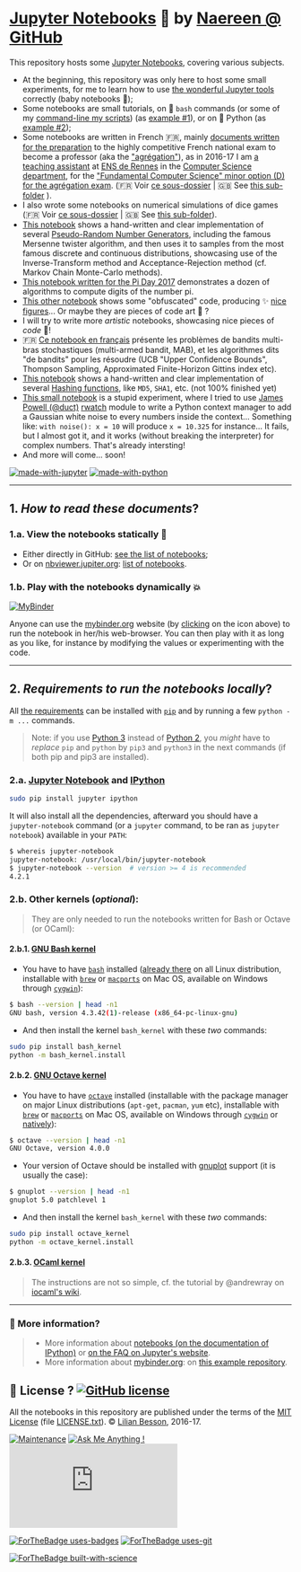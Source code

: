 # [Jupyter Notebooks](http://mybinder.org/repo/Naereen/notebooks) :notebook: by [Naereen @ GitHub](https://naereen.github.io/)

This repository hosts some [Jupyter Notebooks](http://jupyter.org/), covering various subjects.

- At the beginning, this repository was only here to host some small experiments, for me to learn how to use [the wonderful Jupyter tools](http://jupyter.org/) correctly (baby notebooks :baby_bottle:);
- Some notebooks are small tutorials, on :shell: ``bash`` commands (or some of my [command-line my scripts](https://bitbucket.org/lbesson/bin/src/master/)) (as [example #1](https://github.com/Naereen/notebooks/blob/master/Tutorial%20on%20head%20and%20tail%20%28bash%29.ipynb)), or on :snake: Python (as [example #2](https://github.com/Naereen/notebooks/blob/master/Demonstration%20of%20numpy.polynomial.Polynomial%20and%20nice%20display%20with%20LaTeX%20and%20MathJax%20%28python3%29.ipynb));
- Some notebooks are written in French :fr:, mainly [documents written for the preparation](agreg/) to the highly competitive French national exam to become a professor (aka the ["agrégation"](http://agreg.org/)), as in 2016-17 I am [a teaching assistant](https://www.irisa.fr/fr/emplois/enseignants/missions-denseignement-au-departement-informatique-lens-rennes) at [ENS de Rennes](http://www.ens-rennes.fr/) in the [Computer Science department](http://www.dit.ens-rennes.fr/), for the ["Fundamental Computer Science" minor option (D) for the agrégation exam](http://www.dit.ens-rennes.fr/agregation-option-d/). (:fr: Voir [ce sous-dossier](agreg/) | :gb: See [this sub-folder](agreg/) ).
- I also wrote some notebooks on numerical simulations of dice games (:fr: Voir [ce sous-dossier](simus/) | :gb: See [this sub-folder](simus)).
- [This notebook](Manual_implementation_of_the_Mersenne_twister_PseudoRandom_Number_Generator__PRNG_.ipynb) shows a hand-written and clear implementation of several [Pseudo-Random Number Generators](https://docs.python.org/3/library/random.html), including the famous Mersenne twister algorithm, and then uses it to samples from the most famous discrete and continuous distributions, showcasing use of the Inverse-Transform method and Acceptance-Rejection method (cf. Markov Chain Monte-Carlo methods).
- [This notebook written for the Pi Day 2017](Py_Pi_Day_2017.ipynb) demonstrates a dozen of algorithms to compute digits of the number pi.
- [This other notebook](Obfuscated_code_or_piece_of_art.ipynb) shows some "obfuscated" code, producing :sparkles: [nice figures](art/)... Or maybe they are pieces of code art :art: ?
- I will try to write more *artistic* notebooks, showcasing nice pieces of *code* :art:!
- :fr: [Ce notebook en français](Introduction_aux_algorithmes_de_bandit__comme_UCB1_et_Thompson_Sampling.ipynb) présente les problèmes de bandits multi-bras stochastiques (multi-armed bandit, MAB), et les algorithmes dits "de bandits" pour les résoudre (UCB "Upper Confidence Bounds", Thompson Sampling, Approximated Finite-Horizon Gittins index etc).
- [This notebook](Manual_implementation_of_some_hash_functions.ipynb) shows a hand-written and clear implementation of several [Hashing functions](https://docs.python.org/3/library/hashlib.html), like `MD5`, `SHA1`, etc. (not 100% finished yet)
- [This small notebook](Living_in_a_noisy_world_with_James_Powell_rwatch_module.ipynb) is a stupid experiment, where I tried to use [James Powell (@duct)](https://GitHub.com/dutc) [rwatch](https://GitHub.com/duct/rwatch) module to write a Python context manager to add a Gaussian white noise to every numbers inside the context... Something like: `with noise(): x = 10` will produce `x = 10.325` for instance... It fails, but I almost got it, and it works (without breaking the interpreter) for complex numbers. That's already intersting!
- And more will come... soon!

[![made-with-jupyter](https://img.shields.io/badge/Made%20with-Jupyter-1f425f.svg)](http://jupyter.org/) [![made-with-python](https://img.shields.io/badge/Made%20with-Python-1f425f.svg)](https://www.python.org/)

----

## 1. *How to read these documents*?

### 1.a. View the notebooks statically :memo:
- Either directly in GitHub: [see the list of notebooks](https://github.com/Naereen/notebooks/search?l=jupyter-notebook);
- Or on [nbviewer.jupiter.org](http://nbviewer.jupiter.org/): [list of notebooks](http://nbviewer.jupyter.org/github/Naereen/notebooks/).

### 1.b. Play with the notebooks dynamically :boom:
[![MyBinder](http://mybinder.org/badge.svg)](http://mybinder.org/repo/Naereen/notebooks)

Anyone can use the [mybinder.org](http://mybinder.org/) website (by [clicking](http://mybinder.org/repo/Naereen/notebooks) on the icon above) to run the notebook in her/his web-browser.
You can then play with it as long as you like, for instance by modifying the values or experimenting with the code.

----

## 2. *Requirements to run the notebooks locally*?
All [the requirements](requirements.txt) can be installed with [``pip``](https://pip.readthedocs.io/) and by running a few ``python -m ...`` commands.

> Note: if you use [Python 3](https://docs.python.org/3/) instead of [Python 2](https://docs.python.org/2/), you *might* have to *replace* ``pip`` and ``python`` by ``pip3`` and ``python3`` in the next commands (if both pip and pip3 are installed).

### 2.a. [Jupyter Notebook](http://jupyter.readthedocs.org/en/latest/install.html) and [IPython](http://ipython.org/)

```bash
sudo pip install jupyter ipython
```

It will also install all the dependencies, afterward you should have a ``jupyter-notebook`` command (or a ``jupyter`` command, to be ran as ``jupyter notebook``) available in your ``PATH``:

```bash
$ whereis jupyter-notebook
jupyter-notebook: /usr/local/bin/jupyter-notebook
$ jupyter-notebook --version  # version >= 4 is recommended
4.2.1
```

### 2.b. Other kernels (*optional*):
> They are only needed to run the notebooks written for Bash or Octave (or OCaml):

#### 2.b.1. [GNU Bash kernel](https://github.com/takluyver/bash_kernel)
- You have to have [``bash``](https://en.wikipedia.org/wiki/Bash_(Unix_shell)) installed ([already there](https://tiswww.case.edu/php/chet/bash/bashtop.html) on all Linux distribution, installable with [``brew``](http://brew.sh/) or [``macports``](https://www.macports.org/) on Mac OS, available on Windows through [``cygwin``](http://cygwin.org/)):

```bash
$ bash --version | head -n1
GNU bash, version 4.3.42(1)-release (x86_64-pc-linux-gnu)
```

- And then install the kernel ``bash_kernel`` with these *two* commands:

```bash
sudo pip install bash_kernel
python -m bash_kernel.install
```

#### 2.b.2. [GNU Octave kernel](https://github.com/calysto/octave_kernel)
- You have to have [``octave``](https://www.gnu.org/software/octave/) installed (installable with the package manager on major Linux distributions (``apt-get``, ``pacman``, ``yum`` etc), installable with [``brew``](http://brew.sh/) or [``macports``](https://www.macports.org/) on Mac OS, available on Windows through [``cygwin``](http://cygwin.org/) or [natively](https://ftp.gnu.org/gnu/octave/windows/)):

```bash
$ octave --version | head -n1
GNU Octave, version 4.0.0
```

- Your version of Octave should be installed with [gnuplot]() support (it is usually the case):

```bash
$ gnuplot --version | head -n1
gnuplot 5.0 patchlevel 1
```

- And then install the kernel ``bash_kernel`` with these *two* commands:

```bash
sudo pip install octave_kernel
python -m octave_kernel.install
```

#### 2.b.3. [OCaml kernel](https://github.com/andrewray/iocaml/wiki/jupyter)
> The instructions are not so simple, cf. the tutorial by @andrewray on [iocaml's wiki](https://github.com/andrewray/iocaml/wiki/).

----

### :information_desk_person: More information?
> - More information about [notebooks (on the documentation of IPython)](http://nbviewer.jupiter.org/github/ipython/ipython/blob/3.x/examples/Notebook/Index.ipynb) or [on the FAQ on Jupyter's website](http://nbviewer.jupyter.org/faq).
> - More information about [mybinder.org](http://mybinder.org/): on [this example repository](https://github.com/binder-project/example-requirements).


## :scroll: License ? [![GitHub license](https://img.shields.io/github/license/Naereen/notebooks.svg)](https://github.com/Naereen/notebooks/blob/master/LICENSE)
All the notebooks in this repository are published under the terms of the [MIT License](https://lbesson.mit-license.org/) (file [LICENSE.txt](LICENSE.txt)).
© [Lilian Besson](https://GitHub.com/Naereen), 2016-17.

[![Maintenance](https://img.shields.io/badge/Maintained%3F-yes-green.svg)](https://GitHub.com/Naereen/notebooks/graphs/commit-activity)
[![Ask Me Anything !](https://img.shields.io/badge/Ask%20me-anything-1abc9c.svg)](https://GitHub.com/Naereen/ama)
[![Analytics](https://ga-beacon.appspot.com/UA-38514290-17/github.com/Naereen/notebooks/README.md?pixel)](https://GitHub.com/Naereen/notebooks/)

[![ForTheBadge uses-badges](http://ForTheBadge.com/images/badges/uses-badges.svg)](http://ForTheBadge.com)
[![ForTheBadge uses-git](http://ForTheBadge.com/images/badges/uses-git.svg)](https://GitHub.com/)

[![ForTheBadge built-with-science](http://ForTheBadge.com/images/badges/built-with-science.svg)](https://GitHub.com/Naereen/)
